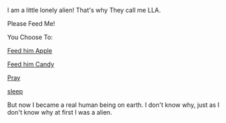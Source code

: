 I am a little lonely alien! That's why They call me LLA.

Please Feed Me!

You Choose To:

[Feed him Apple](../little-me/Apple/Apple.md)

[Feed him Candy](../little-me/Candy/Candy.md)

[Pray](../little-me/Pray/Pray.md)

[sleep](../little-me/sleep/sleep.md)

But now I became a real human being on earth. I don't know why, just as I don't know why at first I was a alien.